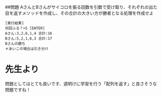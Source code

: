 ##問題
AさんとBさんがサイコロを振る回数を引数で受け取り、それぞれの出た目を返すメソッドを作成し、その合計の大きい方が勝者となる処理を作成せよ
```
[実行結果]
何回ふる？>5 [ENTER]
Aさん:3,2,6,1,4 合計:16
Bさん:5,2,1,6,3 合計:17
Bさんの勝ち
＊あいこの場合は引き分け
```

# 先生より
問題としてはとても良いです、週明けに学習を行う「配列を返す」と良さそうな問題ですね！
